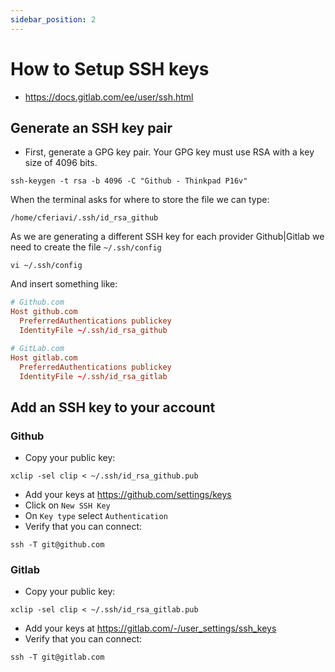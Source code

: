 ```yaml
---
sidebar_position: 2
---
```


# How to Setup SSH keys

- https://docs.gitlab.com/ee/user/ssh.html

## Generate an SSH key pair

- First, generate a GPG key pair. Your GPG key must use RSA with a key size of 4096 bits.

```shell
ssh-keygen -t rsa -b 4096 -C "Github - Thinkpad P16v"
```

When the terminal asks for where to store the file we can type:

```shell
/home/cferiavi/.ssh/id_rsa_github
```

As we are generating a different SSH key for each provider Github|Gitlab we need to create the file `~/.ssh/config`

```shell
vi ~/.ssh/config
```

And insert something like:

```toml
# Github.com
Host github.com
  PreferredAuthentications publickey
  IdentityFile ~/.ssh/id_rsa_github

# GitLab.com
Host gitlab.com
  PreferredAuthentications publickey
  IdentityFile ~/.ssh/id_rsa_gitlab
```

## Add an SSH key to your account

### Github

- Copy your public key:

```shell
xclip -sel clip < ~/.ssh/id_rsa_github.pub
```

- Add your keys at https://github.com/settings/keys
- Click on `New SSH Key`
- On `Key type` select `Authentication`
- Verify that you can connect:

```shell
ssh -T git@github.com
```

### Gitlab

- Copy your public key:

```shell
xclip -sel clip < ~/.ssh/id_rsa_gitlab.pub
```

- Add your keys at https://gitlab.com/-/user_settings/ssh_keys
- Verify that you can connect:

```shell
ssh -T git@gitlab.com
```
